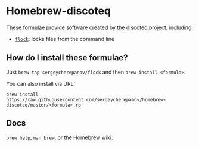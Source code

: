 Homebrew-discoteq
==============

These formulae provide software created by the discoteq project, including:

* [`flock`](https://github.com/discoteq/flock): locks files from the command line


How do I install these formulae?
--------------------------------
Just `brew tap sergeycherepanov/flock` and then `brew install <formula>`.

You can also install via URL:


    brew install https://raw.githubusercontent.com/sergeycherepanov/homebrew-discoteq/master/<formula>.rb

Docs
----
`brew help`, `man brew`, or the Homebrew [wiki][].

[wiki]:http://wiki.github.com/Homebrew/homebrew


